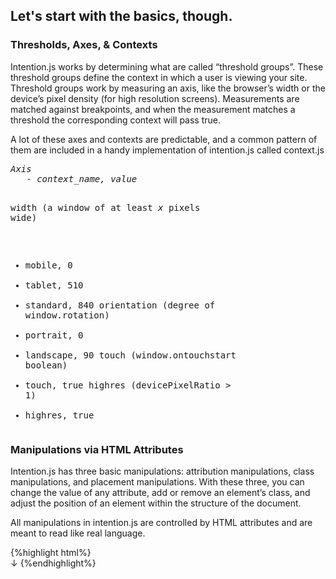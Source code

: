 <article id="basics" class="equalize" data-pattern="2">
   <h2 alt="The Basics">Let's start with the basics, though.</h2>
  <section>
    <h3 alt="Axes & Contexts">Thresholds, Axes, &amp; Contexts</h3>
    <p>Intention.js works by determining what are called “threshold groups”. These threshold groups define the context in which a user is viewing your site. Threshold groups work by measuring an axis, like the browser’s width or the device’s pixel density (for high resolution screens). Measurements are matched against breakpoints, and when the measurement matches a threshold the corresponding context will pass true.</p>
    <p>A lot of these axes and contexts are predictable, and a common pattern of them are included in a handy implementation of intention.js called context.js</p>
    <pre><span class="comment"><i>Axis</i></span>
   - <i>context_name, value</i></span>

width <span class="comment">(a window of at least <i>x</i> pixels wide)</span>
   - mobile, 0
   - tablet, 510
   - standard, 840
orientation <span class="comment">(degree of window.rotation)</span>
   - portrait, 0
   - landscape, 90
touch <span class="comment">(window.ontouchstart boolean)</span>
   - touch, true
highres <span class="comment">(devicePixelRatio > 1)</span>
   - highres, true</pre>

</section>
<section>
  <h3 alt="Manipulations">Manipulations via HTML Attributes</h3>
  <p>Intention.js has three basic manipulations: attribution manipulations, class manipulations, and placement manipulations. With these three, you can change the value of any attribute, add or remove an element’s class, and adjust the position of an element within the structure of the document. </p>
  
  <p>All manipulations in intention.js are controlled by HTML attributes and are meant to read like real language.</p>
{%highlight html%}
<section intent in-mobile-prepend="#content"> 
↓
<!-- "in mobile contexts, prepend the section to #content" -->
{%endhighlight%}
</section>

</article>
